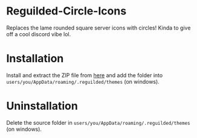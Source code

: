 # Reguilded-Circle-Icons

Replaces the lame rounded square server icons with circles! Kinda to give off a cool discord vibe lol.

# Installation

Install and extract the ZIP file from [here](https://github.com/catgirIz/Reguilded-Circle-Icons/releases) and add the folder into `users/you/AppData/roaming/.reguilded/themes` (on windows).

# Uninstallation

Delete the source folder in `users/you/AppData/roaming/.reguilded/themes` (on windows).
